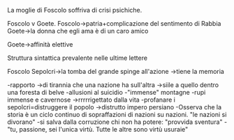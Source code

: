 La moglie di Foscolo soffriva di crisi psichiche.


Foscolo v Goete. Foscolo->patria+complicazione del sentimento di Rabbia
		 Goete->la donna che egli ama è di un caro amico  

Goete->affinità elettive

Struttura sintattica prevalente nelle ultime lettere

Foscolo 
Sepolcri->la tomba del grande spinge all'azione
			->tiene la memoria

-rapporto ->di tirannia che una nazione ha sull'altra
          ->siile a quello dentro una foresta di belve
-allusioni al suicidio
-"immense" montagne
-rupi immense e cavernose
 ->rrrrrigettato dalla vita
-profanare i sepolcri=distruggere il popolo
 ->distrutto impero persiano 
-Osserva che la storia è un ciclo continuo di sopraffazioni di nazioni 
su nazioni. "le nazioni si divorano"
-si salva dalla corruzione chi non ha potere: "provvida sventura"
-"tu, passione, sei l'unica virtù. Tutte le altre sono virtù usuraie"
